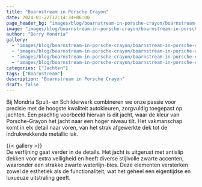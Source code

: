 ```yaml
---
title: "Boarnstream in Porsche Crayon"
date: 2024-01-22T12:14:34+06:00
page_header_bg: "images/blog/boarnstream-in-porsche-crayon/boarnstream-in-porsche-crayon-banner.jpg"
image: "images/blog/boarnstream-in-porsche-crayon/boarnstream-in-porsche-crayon-banner.jpg"
author: "Berry Mondria"
gallery:
  - "images/blog/boarnstream-in-porsche-crayon/boarnstream-in-porsche-crayon-1.jpg"
  - "images/blog/boarnstream-in-porsche-crayon/boarnstream-in-porsche-crayon-2.jpg"
  - "images/blog/boarnstream-in-porsche-crayon/boarnstream-in-porsche-crayon-3.jpg"
  - "images/blog/boarnstream-in-porsche-crayon/boarnstream-in-porsche-crayon-4.jpg"
categories: ["Jachten"]
tags: ["Boarnstream"]
description: "Boarnstream in Porsche Crayon"
draft: false
---
```




Bij Mondria Spuit- en Schilderwerk combineren we onze passie voor precisie met de hoogste kwaliteit autokleuren, zorgvuldig toegepast op jachten. Een prachtig voorbeeld hiervan is dit jacht, waar de kleur van Porsche-Grayon het jacht naar een hoger niveau tilt. Het vakmanschap komt in elk detail naar voren, van het strak afgewerkte dek tot de indrukwekkende metallic lak.

{{< gallery >}}
<br>
De verfijning gaat verder in de details. Het jacht is uitgerust met antislip dekken voor extra veiligheid en heeft diverse stijlvolle zwarte accenten, waaronder een strakke zwarte waterlijn-bies. Deze elementen versterken zowel de esthetiek als de functionaliteit, wat het geheel een eigentijdse en luxueuze uitstraling geeft.